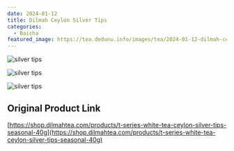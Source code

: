 ```yaml
---
date: 2024-01-12
title: Dilmah Ceylon Silver Tips 
categories:
  - Baicha
featured_image: https://tea.dedunu.info/images/tea/2024-01-12-dilmah-ceylon-silver-tips-1.jpg
---
```


![silver tips](https://tea.dedunu.info/images/tea/2024-01-12-dilmah-ceylon-silver-tips-2.PNG)

![silver tips](https://tea.dedunu.info/images/tea/2024-01-12-dilmah-ceylon-silver-tips-3.jpeg)

![silver tips](https://tea.dedunu.info/images/tea/2024-01-12-dilmah-ceylon-silver-tips-4.jpeg)

## Original Product Link

[https://shop.dilmahtea.com/products/t-series-white-tea-ceylon-silver-tips-seasonal-40g](https://shop.dilmahtea.com/products/t-series-white-tea-ceylon-silver-tips-seasonal-40g)
